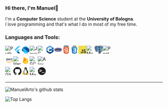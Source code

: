 ### Hi there, I'm Manuel👋
I'm a **Computer Science** student at the **University of Bologna**. <br>
I love programming and that's what I do in most of my free time.

### Languages and Tools:

<img align="left" alt="Python" width="26px" height="26px" src="https://cdn.icon-icons.com/icons2/112/PNG/128/python_18894.png">
<img align="left" alt="Flutter" width="26px" height="26px" src="https://raw.githubusercontent.com/github/explore/80688e429a7d4ef2fca1e82350fe8e3517d3494d/topics/flutter/flutter.png">
<img align="left" alt="Dart" width="26px" height="26px" src="https://raw.githubusercontent.com/github/explore/80688e429a7d4ef2fca1e82350fe8e3517d3494d/topics/dart/dart.png">
<img align="left" alt="Java" width="26px" height="26px" src="https://cdn4.iconfinder.com/data/icons/logos-and-brands/512/181_Java_logo_logos-512.png">
<img align="left" alt="C" width="26px" height="26px" src="https://cdn.icon-icons.com/icons2/2415/PNG/512/c_original_logo_icon_146611.png">
<img align="left" alt="Cpp" width="26px" height="26px" src="https://raw.githubusercontent.com/github/explore/80688e429a7d4ef2fca1e82350fe8e3517d3494d/topics/cpp/cpp.png">
<img align="left" alt="PHP" width="26px" height="26px" src="https://raw.githubusercontent.com/github/explore/80688e429a7d4ef2fca1e82350fe8e3517d3494d/topics/php/php.png">
<img align="left" alt="HTML5" width="26px" height="26px" src="https://raw.githubusercontent.com/github/explore/80688e429a7d4ef2fca1e82350fe8e3517d3494d/topics/html/html.png">
<img align="left" alt="CSS3" width="26px" height="26px" src="https://raw.githubusercontent.com/github/explore/80688e429a7d4ef2fca1e82350fe8e3517d3494d/topics/css/css.png">
<img align="left" alt="JavaScript" width="26px" height="26px" src="https://raw.githubusercontent.com/github/explore/80688e429a7d4ef2fca1e82350fe8e3517d3494d/topics/javascript/javascript.png">
<img align="left" alt="MySQL" width="26px" height="26px" src="https://cdn.icon-icons.com/icons2/1381/PNG/128/mysqlworkbench_93532.png">
<img align="left" alt="PostgreSQL" width="26px" height="26px" src="https://raw.githubusercontent.com/github/explore/80688e429a7d4ef2fca1e82350fe8e3517d3494d/topics/postgresql/postgresql.png">
<img align="left" alt="PostgreSQL" width="26px" height="26px" src="https://cdn.icon-icons.com/icons2/2107/PNG/128/file_type_sqlite_icon_130153.png">

<br>
<br>

<img align="left" alt="AWS" width="26px" height="26px" src="https://raw.githubusercontent.com/github/explore/80688e429a7d4ef2fca1e82350fe8e3517d3494d/topics/aws/aws.png">
<img align="left" alt="Heroku" width="26px" height="26px" src="https://cdn.icon-icons.com/icons2/2108/PNG/512/heroku_icon_130912.png">
<img align="left" alt="Firebase" width="26px" height="26px" src="https://raw.githubusercontent.com/github/explore/80688e429a7d4ef2fca1e82350fe8e3517d3494d/topics/firebase/firebase.png">
<img align="left" alt="GCP" width="26px" height="26px" src="https://cdn.icon-icons.com/icons2/2621/PNG/512/brand_google_cloud_icon_157339.png">
<img align="left" alt="Alexa" width="26px" height="26px" src="https://cdn.icon-icons.com/icons2/2108/PNG/128/amazon_alexa_icon_130998.png">

<br>
<br>

<img align="left" alt="Git" width="26px" height="26px" src="https://cdn.icon-icons.com/icons2/2415/PNG/128/git_plain_logo_icon_146507.png">
<img align="left" alt="GitHub" width="26px" height="26px" src="https://raw.githubusercontent.com/github/explore/78df643247d429f6cc873026c0622819ad797942/topics/github/github.png">
<img align="left" alt="Linux" width="26px" height="26px" src="https://raw.githubusercontent.com/github/explore/80688e429a7d4ef2fca1e82350fe8e3517d3494d/topics/linux/linux.png">
<img align="left" alt="Manjaro" width="26px" height="26px" src="https://cdn.icon-icons.com/icons2/1381/PNG/128/manjarowelcome_94304.png">
<img align="left" alt="Terminal" width="26px" height="26px" src="https://raw.githubusercontent.com/github/explore/80688e429a7d4ef2fca1e82350fe8e3517d3494d/topics/terminal/terminal.png">

<br>
<br>

---

![ManuelArto's github stats](https://github-readme-stats.vercel.app/api?username=ManuelArto&show_icons=true&hide=contribs,issues)

![Top Langs](https://github-readme-stats.vercel.app/api/top-langs/?username=ManuelArto&layout=compact&exclude_repo=ManuelArto.github.io&hide=swift)

